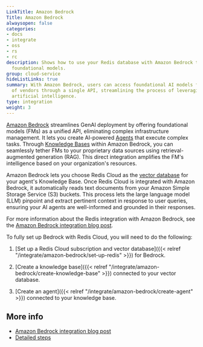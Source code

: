 ```yaml
---
LinkTitle: Amazon Bedrock
Title: Amazon Bedrock
alwaysopen: false
categories:
- docs
- integrate
- oss
- rs
- rc
description: Shows how to use your Redis database with Amazon Bedrock to customize
  foundational models.
group: cloud-service
hideListLinks: true
summary: With Amazon Bedrock, users can access foundational AI models from a variety
  of vendors through a single API, streamlining the process of leveraging generative
  artificial intelligence.
type: integration
weight: 3
---
```


[Amazon Bedrock](https://aws.amazon.com/bedrock/) streamlines GenAI deployment by offering foundational models (FMs) as a unified API, eliminating complex infrastructure management. It lets you create AI-powered [Agents](https://aws.amazon.com/bedrock/agents/) that execute complex tasks. Through [Knowledge Bases](https://aws.amazon.com/bedrock/knowledge-bases/) within Amazon Bedrock, you can seamlessly tether FMs to your proprietary data sources using retrieval-augmented generation (RAG). This direct integration amplifies the FM's intelligence based on your organization's resources.

Amazon Bedrock lets you choose Redis Cloud as the [vector database](https://redis.io/solutions/vector-search/) for your agent's Knowledge Base. Once Redis Cloud is integrated with Amazon Bedrock, it automatically reads text documents from your Amazon Simple Storage Service (S3) buckets. This process lets the large language model (LLM) pinpoint and extract pertinent context in response to user queries, ensuring your AI agents are well-informed and grounded in their responses.

For more information about the Redis integration with Amazon Bedrock, see the [Amazon Bedrock integration blog post](https://redis.io/blog/amazon-bedrock-integration-with-redis-enterprise/).

To fully set up Bedrock with Redis Cloud, you will need to do the following:

1. [Set up a Redis Cloud subscription and vector database]({{< relref "/integrate/amazon-bedrock/set-up-redis" >}}) for Bedrock.

1. [Create a knowledge base]({{< relref "/integrate/amazon-bedrock/create-knowledge-base" >}}) connected to your vector database.

1. [Create an agent]({{< relref "/integrate/amazon-bedrock/create-agent" >}}) connected to your knowledge base.

## More info

- [Amazon Bedrock integration blog post](https://redis.com/blog/amazon-bedrock-integration-with-redis-enterprise/)
- [Detailed steps](https://github.com/RedisVentures/aws-redis-bedrock-stack/blob/main/README.md)
